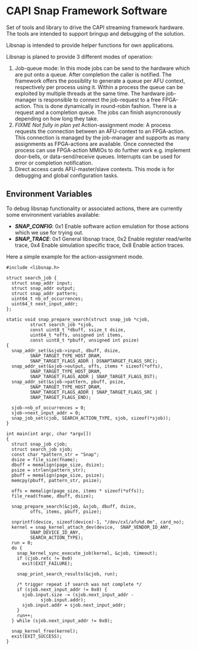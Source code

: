 # CAPI Snap Framework Software

Set of tools and library to drive the CAPI streaming framework hardware. The tools are intended to support bringup and debugging of the solution.

Libsnap is intended to provide helper functions for own applications.

Libsnap is planed to provide 3 different modes of operation:

1. Job-queue mode: In this mode jobs can be send to the hardware which are put onto a queue. After completion the caller is notified. The framework offers the possiblity to generate a queue per AFU context, respectively per process using it. Within a process the queue can be exploited by multiple threads at the same time. The hardware job-manager is responsible to connect the job-request to a free FPGA-action. This is done dynamically in round-robin fashion. There is a request and a completion queue. The jobs can finish asyncronously depending on how long they take.
2. *FIXME Not fully in plan yet* Action-assignment mode: A process requests the connection between an AFU-context to an FPGA-action. This connection is managed by the job-manager and supports as many assignments as FPGA-actions are available. Once connected the process can use FPGA-action MMIOs to do further work e.g. implement door-bells, or data-send/receive queues. Interrupts can be used for error or completion notification.
3. Direct access cards AFU-master/slave contexts. This mode is for debugging and global configuration tasks.

## Environment Variables

To debug libsnap functionality or associated actions, there are currently some environment variables available:
- ***SNAP_CONFIG***: 0x1 Enable software action emulation for those actions which we use for trying out.
- ***SNAP_TRACE***: 0x1 General libsnap trace, 0x2 Enable register read/write trace, 0x4 Enable simulation specific trace, 0x8 Enable action traces.

Here a simple example for the action-assignment mode.

    #include <libsnap.h>

    struct search_job {
      struct snap_addr input;
      struct snap_addr output;
      struct snap_addr pattern;
      uint64_t nb_of_occurrences;
      uint64_t next_input_addr;
    };

    static void snap_prepare_search(struct snap_job *cjob,
             struct search_job *sjob,
             const uint8_t *dbuff, ssize_t dsize,
             uint64_t *offs, unsigned int items,
             const uint8_t *pbuff, unsigned int psize)
    {
      snap_addr_set(&sjob->input, dbuff, dsize,
             SNAP_TARGET_TYPE_HOST_DRAM,
             SNAP_TARGET_FLAGS_ADDR | DSNAPTARGET_FLAGS_SRC);
      snap_addr_set(&sjob->output, offs, items * sizeof(*offs),
             SNAP_TARGET_TYPE_HOST_DRAM,
             SNAP_TARGET_FLAGS_ADDR | SNAP_TARGET_FLAGS_DST);
      snap_addr_set(&sjob->pattern, pbuff, psize,
             SNAP_TARGET_TYPE_HOST_DRAM,
             SNAP_TARGET_FLAGS_ADDR | SNAP_TARGET_FLAGS_SRC |
             SNAP_TARGET_FLAGS_END);

      sjob->nb_of_occurrences = 0;
      sjob->next_input_addr = 0;
      snap_job_set(cjob, SEARCH_ACTION_TYPE, sjob, sizeof(*sjob));
    }

    int main(int argc, char *argv[])
    {
      struct snap_job cjob;
      struct search_job sjob;
      const char *pattern_str = "Snap";
      dsize = file_size(fname);
      dbuff = memalign(page_size, dsize);
      psize = strlen(pattern_str);
      pbuff = memalign(page_size, psize);
      memcpy(pbuff, pattern_str, psize);

      offs = memalign(page_size, items * sizeof(*offs));
      file_read(fname, dbuff, dsize);

      snap_prepare_search(&cjob, &sjob, dbuff, dsize,
             offs, items, pbuff, psize);

      snprintf(device, sizeof(device)-1, "/dev/cxl/afu%d.0m", card_no);
      kernel = snap_kernel_attach_dev(device,  SNAP_VENDOR_ID_ANY,
             SNAP_DEVICE_ID_ANY,
             SEARCH_ACTION_TYPE);
      run = 0;
      do {
        snap_kernel_sync_execute_job(kernel, &cjob, timeout);
        if (cjob.retc != 0x0)
          exit(EXIT_FAILURE);

        snap_print_search_results(&cjob, run);

        /* trigger repeat if search was not complete */
        if (sjob.next_input_addr != 0x0) {
          sjob.input.size -= (sjob.next_input_addr -
                 sjob.input.addr);
          sjob.input.addr = sjob.next_input_addr;
        }
        run++;
      } while (sjob.next_input_addr != 0x0);

      snap_kernel_free(kernel);
      exit(EXIT_SUCCESS);
    }
